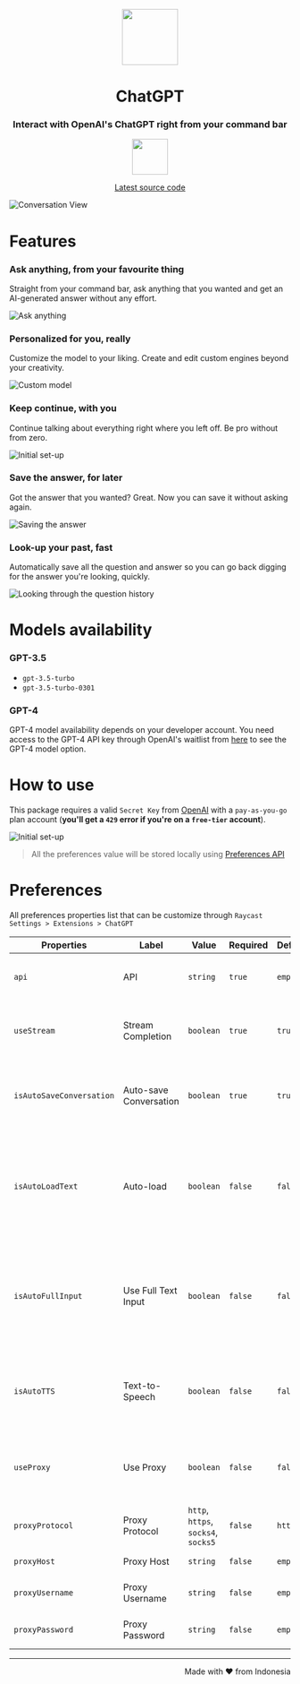 <p align="center">
<img width=100 src="https://github.com/abielzulio/chatgpt-raycast/blob/main/assets/icon@dark.png?raw=true">
</p>

<h1 align="center">ChatGPT</h1>

<h3 align="center">
Interact with OpenAI's ChatGPT right from your command bar
</h3>

<p align="center">
<a title="Install chatgpt Raycast Extension" href="https://www.raycast.com/abielzulio/chatgpt"><img src="https://www.raycast.com/abielzulio/chatgpt/install_button@2x.png" style="height: 64px;" alt="" height="64"></a>
</p>

<p align="center">
<a href="https://github.com/raycast/extensions/tree/main/extensions/chatgpt" title="ChatGPT Raycast extension latest source code">Latest source code
</a>
</p>



![Conversation View](metadata/1.png)

# Features

### Ask anything, from your favourite thing

Straight from your command bar, ask anything that you wanted and get an AI-generated answer without any effort.

![Ask anything](metadata/2.png)

### Personalized for you, really

Customize the model to your liking. Create and edit custom engines beyond your creativity.

![Custom model](metadata/3.png)

### Keep continue, with you

Continue talking about everything right where you left off. Be pro without from zero.

![Initial set-up](metadata/7.png)

### Save the answer, for later

Got the answer that you wanted? Great. Now you can save it without asking again.

![Saving the answer](metadata/4.png)

### Look-up your past, fast

Automatically save all the question and answer so you can go back digging for the answer you're looking, quickly.

![Looking through the question history](metadata/5.png)

# Models availability

### GPT-3.5

- `gpt-3.5-turbo`
- `gpt-3.5-turbo-0301`

### GPT-4

GPT-4 model availability depends on your developer account. You need access to the GPT-4 API key through OpenAI's waitlist from [here](https://openai.com/waitlist/gpt-4-api) to see the GPT-4 model option.

# How to use

This package requires a valid `Secret Key` from [OpenAI](https://platform.openai.com/account/api-keys) with a `pay-as-you-go` plan account (**you'll get a `429` error if you're on a `free-tier` account**).

![Initial set-up](metadata/6.png)

> All the preferences value will be stored locally using [Preferences API](https://developers.raycast.com/api-reference/preferences)

# Preferences

All preferences properties list that can be customize through `Raycast Settings > Extensions > ChatGPT`

| Properties               | Label                  | Value                               | Required | Default | Description                                                                                                      |
| ------------------------ | ---------------------- | ----------------------------------- | -------- | ------- | ---------------------------------------------------------------------------------------------------------------- |
| `api`                    | API                    | `string`                            | `true`   | `empty` | Your personal Open AI API key                                                                                    |
| `useStream`              | Stream Completion      | `boolean`                           | `true`   | `true`  | Stream the completions of the generated answer                                                                   |
| `isAutoSaveConversation` | Auto-save Conversation | `boolean`                           | `true`   | `true`  | Auto-save every conversation that you had with the model                                                         |
| `isAutoLoadText`         | Auto-load              | `boolean`                           | `false`  | `false` | Load selected text from your frontmost application to the `question bar` or `full text input form` automatically |
| `isAutoFullInput`        | Use Full Text Input    | `boolean`                           | `false`  | `false` | Switch to `full text input form` from `question bar` automatically whenever you want to ask or type a question   |
| `isAutoTTS`              | Text-to-Speech         | `boolean`                           | `false`  | `false` | Enable auto text-to-speech everytime you get a generated answer                                                  |
| `useProxy`               | Use Proxy              | `boolean`                           | `false`  | `false` | Each question request will be passed through the proxy                                                           |
| `proxyProtocol`          | Proxy Protocol         | `http`, `https`, `socks4`, `socks5` | `false`  | `http`  | Proxy protocol option                                                                                            |
| `proxyHost`              | Proxy Host             | `string`                            | `false`  | `empty` | Proxy host value                                                                                                 |
| `proxyUsername`          | Proxy Username         | `string`                            | `false`  | `empty` | Proxy username value                                                                                             |
| `proxyPassword`          | Proxy Password         | `string`                            | `false`  | `empty` | Proxy password value                                                                                             |

---

<p align="right">
Made with ♥ from Indonesia
</p>
